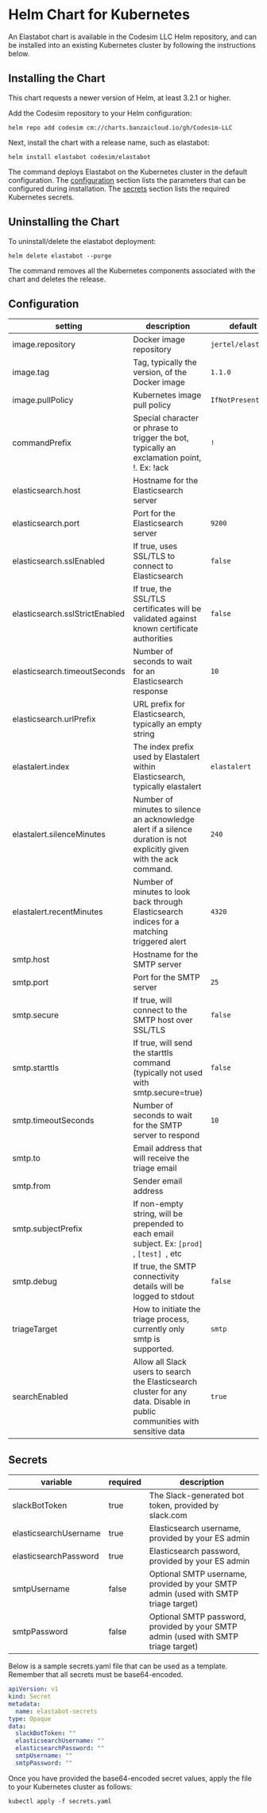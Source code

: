 
# Helm Chart for Kubernetes

An Elastabot chart is available in the Codesim LLC Helm repository, and can be installed into an existing Kubernetes cluster by following the instructions below.

## Installing the Chart

This chart requests a newer version of Helm, at least 3.2.1 or higher.

Add the Codesim repository to your Helm configuration:

```console
helm repo add codesim cm://charts.banzaicloud.io/gh/Codesim-LLC
```

Next, install the chart with a release name, such as elastabot:

```console
helm install elastabot codesim/elastabot
```

The command deploys Elastabot on the Kubernetes cluster in the default configuration. The [configuration](#configuration) section lists the parameters that can be configured during installation. The [secrets](#secrets) section lists the required Kubernetes secrets.

## Uninstalling the Chart

To uninstall/delete the elastabot deployment:

```console
helm delete elastabot --purge
```

The command removes all the Kubernetes components associated with the chart and deletes the release.

## Configuration

| setting                        | description                                                                                                              | default
|--------------------------------|--------------------------------------------------------------------------------------------------------------------------|--------
| image.repository               | Docker image repository                                                                                                  | `jertel/elastabot`
| image.tag                      | Tag, typically the version, of the Docker image                                                                          | `1.1.0`
| image.pullPolicy               | Kubernetes image pull policy                                                                                             | `IfNotPresent`
| commandPrefix                  | Special character or phrase to trigger the bot, typically an exclamation point, !. Ex: !ack                              | `!`
| elasticsearch.host             | Hostname for the Elasticsearch server                                                                                    |
| elasticsearch.port             | Port for the Elasticsearch server                                                                                        | `9200`
| elasticsearch.sslEnabled       | If true, uses SSL/TLS to connect to Elasticsearch                                                                        | `false`
| elasticsearch.sslStrictEnabled | If true, the SSL/TLS certificates will be validated against known certificate authorities                                | `false`
| elasticsearch.timeoutSeconds   | Number of seconds to wait for an Elasticsearch response                                                                  | `10`
| elasticsearch.urlPrefix        | URL prefix for Elasticsearch, typically an empty string                                                                  |
| elastalert.index               | The index prefix used by Elastalert within Elasticsearch, typically elastalert                                           | `elastalert`
| elastalert.silenceMinutes      | Number of minutes to silence an acknowledge alert if a silence duration is not explicitly given with the ack command.    | `240`
| elastalert.recentMinutes       | Number of minutes to look back through Elasticsearch indices for a matching triggered alert                              | `4320`
| smtp.host                      | Hostname for the SMTP server                                                                                             |
| smtp.port                      | Port for the SMTP server                                                                                                 | `25`
| smtp.secure                    | If true, will connect to the SMTP host over SSL/TLS                                                                      | `false`
| smtp.starttls                  | If true, will send the starttls command (typically not used with smtp.secure=true)                                       | `false`
| smtp.timeoutSeconds            | Number of seconds to wait for the SMTP server to respond                                                                 | `10`
| smtp.to                        | Email address that will receive the triage email                                                                         |
| smtp.from                      | Sender email address                                                                                                     |
| smtp.subjectPrefix             | If non-empty string, will be prepended to each email subject. Ex: `[prod] `, `[test] `, etc                              | 
| smtp.debug                     | If true, the SMTP connectivity details will be logged to stdout                                                          | `false`
| triageTarget                   | How to initiate the triage process, currently only smtp is supported.                                                    | `smtp`
| searchEnabled                  | Allow all Slack users to search the Elasticsearch cluster for any data. Disable in public communities with sensitive data| `true`

## Secrets

| variable               | required | description
|------------------------|----------|------------
| slackBotToken          | true     | The Slack-generated bot token, provided by slack.com
| elasticsearchUsername  | true     | Elasticsearch username, provided by your ES admin
| elasticsearchPassword  | true     | Elasticsearch password, provided by your ES admin
| smtpUsername           | false    | Optional SMTP username, provided by your SMTP admin (used with SMTP triage target)
| smtpPassword           | false    | Optional SMTP password, provided by your SMTP admin (used with SMTP triage target)

Below is a sample secrets.yaml file that can be used as a template. Remember that all secrets must be base64-encoded.

```yaml
apiVersion: v1
kind: Secret
metadata:
  name: elastabot-secrets
type: Opaque
data:
  slackBotToken: ""
  elasticsearchUsername: ""
  elasticsearchPassword: ""
  smtpUsername: ""
  smtpPassword: ""
```

Once you have provided the base64-encoded secret values, apply the file to your Kubernetes cluster as follows:

```console
kubectl apply -f secrets.yaml
```